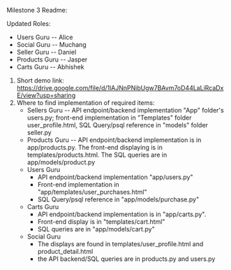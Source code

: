 Milestone 3 Readme:

Updated Roles:
  - Users Guru -- Alice
  - Social Guru -- Muchang
  - Seller Guru -- Daniel
  - Products Guru -- Jasper
  - Carts Guru -- Abhishek

1. Short demo link: https://drive.google.com/file/d/1lAJNnPNibUgw7BAvm7oD44LaLiRcaDxE/view?usp=sharing 
2. Where to find implementation of required items:
   - Sellers Guru -- API endpoint/backend implementation "App" folder's users.py; front-end implementation in "Templates" folder user_profile.html, SQL Query/psql reference in "models" folder seller.py
   - Products Guru -- API endpoint/backend implementation is in app/products.py. The front-end displaying is in templates/products.html. The SQL queries are in app/models/product.py
   - Users Guru 
      - API endpoint/backend implementation "app/users.py"
      - Front-end implementation in "app/templates/user_purchases.html"
      - SQL Query/psql reference in "app/models/purchase.py"
   - Carts Guru 
      - API endpoint/backend implementation is in "app/carts.py". 
      - Front-end display is in "templates/cart.html" 
      - SQL queries are in "app/models/cart.py"
   - Social Guru 
      - The displays are found in templates/user_profile.html and product_detail.html
      - the API backend/SQL queries are in products.py and users.py
